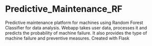 # Predictive_Maintenance_RF
Predictive maintenance platform for machines using Random Forest Classifier for data analysis.
Webapp takes user data, processes it and predicts the probability of machine failure. It also provides the type of machine failure and preventive measures.
Created with Flask
